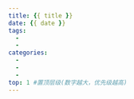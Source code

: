```yaml
---
title: {{ title }}
date: {{ date }}
tags:
  - 
  - 
categories:
  - 
  -
  -
top: 1 #置顶层级(数字越大，优先级越高)
---
```


